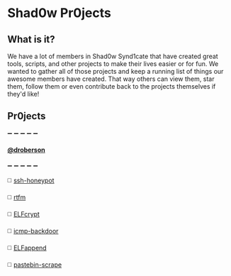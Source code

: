 # Shad0w Pr0jects

## What is it?
We have a lot of members in Shad0w Synd1cate that have created great tools, scripts, and other projects 
to make their lives easier or for fun. We wanted to gather all of those projects and keep a running 
list of things our awesome members have created. That way others can view them, star them, follow 
them or even contribute back to the projects themselves if they'd like!

## Pr0jects
➖ ➖ ➖ ➖ ➖ 
#### [@droberson](https://github.com/droberson)
➖ ➖ ➖ ➖ ➖ 

◻️ [ssh-honeypot](https://github.com/droberson/ssh-honeypot)

◻️ [rtfm](https://github.com/droberson/rtfm)

◻️ [ELFcrypt](https://github.com/droberson/ELFcrypt)

◻️ [icmp-backdoor](https://github.com/droberson/icmp-backdoor)

◻️ [ELFappend](https://github.com/droberson/ELFappend)

◻️ [pastebin-scrape](https://github.com/droberson/pastebin-scrape)
